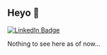 ## Heyo 🎈
[![LinkedIn Badge](https://img.shields.io/badge/LinkedIn-Profile-informational?style=flat-square&logo=linkedin&logoColor=white&color=2867B2)](http://www.linkedin.com/in/real_cwong)

Nothing to see here as of now...

<!--
**xleonx0x/xleonx0x** is a ✨ _special_ ✨ repository because its `README.md` (this file) appears on your GitHub profile.

Here are some ideas to get you started:

- 🔭 I’m currently working on ...
- 🌱 I’m currently learning ...
- 👯 I’m looking to collaborate on ...
- 🤔 I’m looking for help with ...
- 💬 Ask me about ...
- 📫 How to reach me: ...
- 😄 Pronouns: ...
- ⚡ Fun fact: ...
-->

